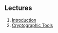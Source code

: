 ## Lectures

1. [Introduction](https://docs.google.com/presentation/d/1zcfGsId0ndhdwHZxQ8EJVwbzrb0NFN_VxXjTUMp6TX0/edit?usp=sharing)
2. [Cryptographic Tools](https://docs.google.com/presentation/d/1PETNzENGF47MZdEeGXbYMJidRYSPjKMelQNwTWIrcN4/edit?usp=sharing)
